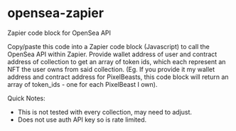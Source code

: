 # opensea-zapier
Zapier code block for OpenSea API

Copy/paste this code into a Zapier code block (Javascript) to call the OpenSea API within Zapier. Provide wallet address of user and contract address of collection to get an array of token ids, which each represent an NFT the user owns from said collection. (Eg. If you provide it my wallet address and contract address for PixelBeasts, this code block will return an array of token_ids - one for each PixelBeast I own).

Quick Notes:
- This is not tested with every collection, may need to adjust.
- Does not use auth API key so is rate limited.
